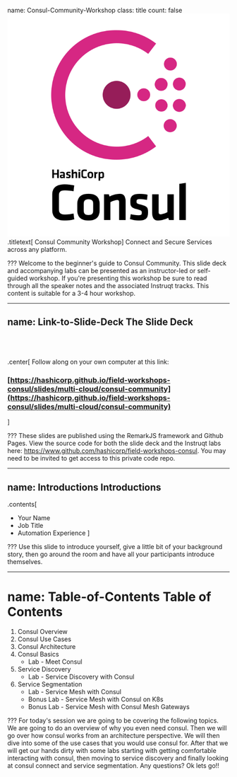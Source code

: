 name: Consul-Community-Workshop
class: title
count: false
![:scale 30%](images/consul_logo.svg)
.titletext[
Consul Community Workshop]
Connect and Secure Services across any platform.

???
Welcome to the beginner's guide to Consul Community. This slide deck and accompanying labs can be presented as an instructor-led or self-guided workshop. If you're presenting this workshop be sure to read through all the speaker notes and the associated Instruqt tracks. This content is suitable for a 3-4 hour workshop.

---
name: Link-to-Slide-Deck
The Slide Deck
-------------------------
<br><br><br>
.center[
Follow along on your own computer at this link:

### [https://hashicorp.github.io/field-workshops-consul/slides/multi-cloud/consul-community](https://hashicorp.github.io/field-workshops-consul/slides/multi-cloud/consul-community)
]

???
These slides are published using the RemarkJS framework and Github Pages. View the source code for both the slide deck and the Instruqt labs here: https://www.github.com/hashicorp/field-workshops-consul. You may need to be invited to get access to this private code repo.

---
name: Introductions
Introductions
-------------------------

.contents[
* Your Name
* Job Title
* Automation Experience
]

???
Use this slide to introduce yourself, give a little bit of your background story, then go around the room and have all your participants introduce themselves.

---
name: Table-of-Contents
Table of Contents
=========================

1. Consul Overview
1. Consul Use Cases
1. Consul Architecture
1. Consul Basics
    * Lab - Meet Consul
1. Service Discovery
    * Lab - Service Discovery with Consul
1. Service Segmentation
    * Lab - Service Mesh with Consul
    * Bonus Lab - Service Mesh with Consul on K8s
    * Bonus Lab - Service Mesh with Consul Mesh Gateways

???
For today's session we are going to be covering the following topics.  
We are going to do an overview of why you even need consul.  Then we will go over how consul works from an architecture perspective.  We will then dive into some of the use cases that you would use consul for.  After that we will get our hands dirty with some labs starting with getting comfortable interacting with consul, then moving to service discovery and finally looking at consul connect and service segmentation.  Any questions?  Ok lets go!!
